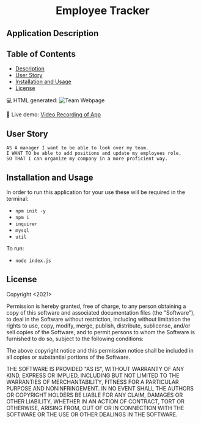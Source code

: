 <h1 align="center">Employee Tracker</h1>

## Application Description



## Table of Contents
- [Description](#description)
- [User Story](#user-story)
- [Installation and Usage](#installation-and-usage)
- [License](#license)

💻 HTML generated:
![Team Webpage]()

🎥 Live demo:
[Video Recording of App](https://drive.google.com/file/d/1C8TXo_OKqAEyPqVYyRGkwmBwAEhk4Ool/view)

## User Story

```
AS A manager I want to be able to look over my team.
I WANT TO be able to add positions and update my employees role,
SO THAT I can organize my company in a more proficient way.

```

## Installation and Usage

In order to run this application for your use these will be required in the terminal:
- `npm init -y`
- `npm i`
- `inquirer`
- `mysql`
- `util`

To run:
- `node index.js`

## License

Copyright <2021> 

Permission is hereby granted, free of charge, to any person obtaining a copy of this software and associated documentation files (the "Software"), to deal in the Software without restriction, including without limitation the rights to use, copy, modify, merge, publish, distribute, sublicense, and/or sell copies of the Software, and to permit persons to whom the Software is furnished to do so, subject to the following conditions:

The above copyright notice and this permission notice shall be included in all copies or substantial portions of the Software.

THE SOFTWARE IS PROVIDED "AS IS", WITHOUT WARRANTY OF ANY KIND, EXPRESS OR IMPLIED, INCLUDING BUT NOT LIMITED TO THE WARRANTIES OF MERCHANTABILITY, FITNESS FOR A PARTICULAR PURPOSE AND NONINFRINGEMENT. IN NO EVENT SHALL THE AUTHORS OR COPYRIGHT HOLDERS BE LIABLE FOR ANY CLAIM, DAMAGES OR OTHER LIABILITY, WHETHER IN AN ACTION OF CONTRACT, TORT OR OTHERWISE, ARISING FROM, OUT OF OR IN CONNECTION WITH THE SOFTWARE OR THE USE OR OTHER DEALINGS IN THE SOFTWARE.
